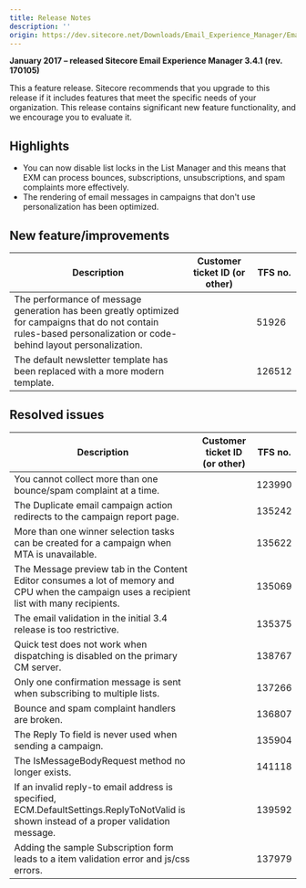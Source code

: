```yaml
---
title: Release Notes
description: ''
origin: https://dev.sitecore.net/Downloads/Email_Experience_Manager/Email_Experience_Manager_34/Email_Experience_Manager_34_Update1/Release_Notes
---
```


**January 2017 – released Sitecore Email Experience Manager 3.4.1 (rev. 170105)**

This a feature release. Sitecore recommends that you upgrade to this release if it includes features that meet the specific needs of your organization. This release contains significant new feature functionality, and we encourage you to evaluate it.

## Highlights

-   You can now disable list locks in the List Manager and this means that EXM can process bounces, subscriptions, unsubscriptions, and spam complaints more effectively.
-   The rendering of email messages in campaigns that don't use personalization has been optimized.

## New feature/improvements

 | Description | Customer ticket ID (or other) | TFS no. |
 | --- | --- | --- |
 | The performance of message generation has been greatly optimized for campaigns that do not contain rules-based personalization or code-behind layout personalization. |  | 51926 |
 | The default newsletter template has been replaced with a more modern template​. |  | 126512 |

## Resolved issues

 | Description | Customer ticket ID (or other) | TFS no. |
 | --- | --- | --- |
 | You cannot collect more than one bounce/spam complaint at a time. |  | 123990 |
 | The Duplicate email campaign action redirects to the campaign report page.​​​ |  | 135242 |
 | More than one winner selection tasks can be created for a campaign when MTA is unavailable​​. |  | 135622 |
 | The Message preview tab in the Content Editor consumes a lot of memory and CPU when the campaign uses a recipient list with many recipients. |  | 135069 |
 | The email validation in the initial 3.4 release is too restrictive. |  | 135375 |
 | Quick test does not work when dispatching is disabled on the primary CM server. |  | 138767 |
 | Only one confirmation message is sent ​when subscribing to multiple lists. |  | 137266 |
 | Bounce and spam complaint handlers are broken​​. |  | 136807 |
 | The Reply To field is never used when sending a campaign. |  | 135904 |
 | The IsMessageBodyRequest method no longer exists. |  | 141118 |
 | ​If an invalid reply-to email address is specified, ECM.DefaultSettings.ReplyToNotValid​ is shown instead of a proper validation message. |  | 139592 |
 | Adding the sample Subscription form leads to a item validation error and js/css errors​. |  | 137979 |